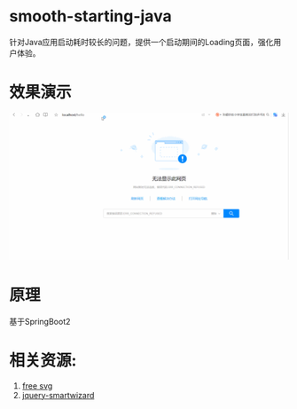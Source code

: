 # smooth-starting-java
针对Java应用启动耗时较长的问题，提供一个启动期间的Loading页面，强化用户体验。

# 效果演示

![demo](doc/demo.gif)

# 原理
基于SpringBoot2

# 相关资源:
1. [free svg](https://www.svgrepo.com/vectors/snail/)
2. [jquery-smartwizard](https://github.com/techlab/jquery-smartwizard/blob/master/examples/validation.html)